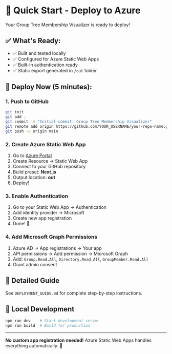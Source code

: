 # 🚀 Quick Start - Deploy to Azure

Your Group Tree Membership Visualizer is ready to deploy! 

## ✅ What's Ready:
- ✅ Built and tested locally
- ✅ Configured for Azure Static Web Apps
- ✅ Built-in authentication ready
- ✅ Static export generated in `/out` folder

## 🚀 Deploy Now (5 minutes):

### 1. Push to GitHub
```bash
git init
git add .
git commit -m "Initial commit: Group Tree Membership Visualizer"
git remote add origin https://github.com/YOUR_USERNAME/your-repo-name.git
git push -u origin main
```

### 2. Create Azure Static Web App
1. Go to [Azure Portal](https://portal.azure.com)
2. Create Resource → Static Web App
3. Connect to your GitHub repository
4. Build preset: **Next.js**
5. Output location: **out**
6. Deploy!

### 3. Enable Authentication
1. Go to your Static Web App → Authentication
2. Add identity provider → Microsoft
3. Create new app registration
4. Done! 🎉

### 4. Add Microsoft Graph Permissions
1. Azure AD → App registrations → Your app
2. API permissions → Add permission → Microsoft Graph
3. Add: `Group.Read.All`, `Directory.Read.All`, `GroupMember.Read.All`
4. Grant admin consent

## 📖 Detailed Guide
See `DEPLOYMENT_GUIDE.md` for complete step-by-step instructions.

## 🔧 Local Development
```bash
npm run dev    # Start development server
npm run build  # Build for production
```

---
**No custom app registration needed!** Azure Static Web Apps handles everything automatically. 🚀
